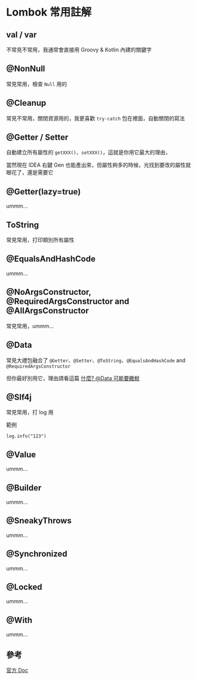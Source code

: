 # Lombok 常用註解

## val / var 

不常見不常用，我通常會直接用 Groovy & Kotlin 內建的關鍵字

## @NonNull

常見常用，檢查 `Null` 用的

## @Cleanup

常見不常用，關閉資源用的，我更喜歡 `try-catch` 包在裡面，自動關閉的寫法

## @Getter / Setter

自動建立所有屬性的 `getXXX()`、`setXXX()`，這就是你用它最大的理由，

當然現在 IDEA 右鍵 Gen 也能產出來，但屬性夠多的時候，光找到要改的屬性就眼花了，還是需要它

## @Getter(lazy=true)

ummm...

## ToString

常見常用，打印類別所有屬性

## @EqualsAndHashCode

ummm...

## @NoArgsConstructor, @RequiredArgsConstructor and @AllArgsConstructor

常見常用，ummm...

## @Data

常見大禮包融合了 `@Getter`、`@Setter`、`@ToString`、`@EqualsAndHashCode` and `@RequiredArgsConstructor` 

但你最好別用它，理由請看這篇 [什麼? @Data 可能要繳稅](./Lombok@Data坑.md)

## @Slf4j

常見常用，打 log 用

範例

```
log.info("123")
```

## @Value

ummm...

## @Builder

ummm...

## @SneakyThrows

ummm...

## @Synchronized

ummm...

## @Locked

ummm...

## @With

ummm...

## 參考

[官方 Doc](https://projectlombok.org/features/)
